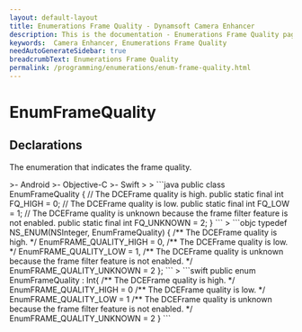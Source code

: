 ```yaml
---
layout: default-layout
title: Enumerations Frame Quality - Dynamsoft Camera Enhancer
description: This is the documentation - Enumerations Frame Quality page of Dynamsoft Camera Enhancer.
keywords:  Camera Enhancer, Enumerations Frame Quality
needAutoGenerateSidebar: true
breadcrumbText: Enumerations Frame Quality
permalink: /programming/enumerations/enum-frame-quality.html
---
```


# EnumFrameQuality

## Declarations

The enumeration that indicates the frame quality.

<div class="sample-code-prefix template2"></div>
   >- Android
   >- Objective-C
   >- Swift
   >
>
```java
public class EnumFrameQuality {
   // The DCEFrame quality is high.
   public static final int FQ_HIGH = 0;
   // The DCEFrame quality is low.
   public static final int FQ_LOW = 1;
   // The DCEFrame quality is unknown because the frame filter feature is not enabled.
   public static final int FQ_UNKNOWN = 2;
}
```
>
```objc
typedef NS_ENUM(NSInteger, EnumFrameQuality)
{
   /** The DCEFrame quality is high. */
   EnumFRAME_QUALITY_HIGH = 0,
   /** The DCEFrame quality is low. */
   EnumFRAME_QUALITY_LOW = 1,
   /** The DCEFrame quality is unknown because the frame filter feature is not enabled. */
   EnumFRAME_QUALITY_UNKNOWN = 2
};
```
>
```swift
public enum EnumFrameQuality : Int{
   /** The DCEFrame quality is high. */
   EnumFRAME_QUALITY_HIGH = 0
   /** The DCEFrame quality is low. */
   EnumFRAME_QUALITY_LOW = 1
   /** The DCEFrame quality is unknown because the frame filter feature is not enabled. */
   EnumFRAME_QUALITY_UNKNOWN = 2
}
```
